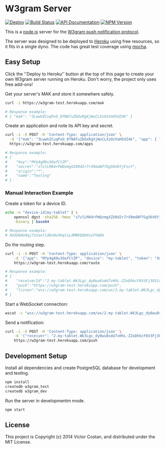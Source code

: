 # W3gram Server

[![Deploy](https://www.herokucdn.com/deploy/button.png)](https://heroku.com/deploy)
[![Build Status](https://travis-ci.org/pwnall/w3gram-server.svg)](https://travis-ci.org/pwnall/w3gram-server)
[![API Documentation](http://img.shields.io/badge/API-Documentation-ff69b4.svg)](http://coffeedoc.info/github/pwnall/w3gram-server)
[![NPM Version](http://img.shields.io/npm/v/w3gram-server.svg)](https://www.npmjs.org/package/w3gram-server)

This is a [node.js](http://nodejs.org/) server for the
[W3gram push notification protocol](Protocol.md).

The server was designed to be deployed to [Heroku](https://www.heroku.com/)
using free resources, so it fits in a single dyno. The code has great test
coverage using [mocha](http://visionmedia.github.io/mocha/).


## Easy Setup

Click the ''Deploy to Heroku'' button at the top of this page to create your own
W3gram server running on Heroku. Don't worry, the project only uses free
add-ons!

Get your server's MAK and store it somewhere safely.

```bash
curl -i https://w3gram-test.herokuapp.com/mak

# Response example:
# { "mak": "3LwwhZCuqPxO_0fNATuZbOxRgXjWuCLXzOzVaH5dZ4k" }
```

Create an application and note its API key and secret.

```bash
curl -i -X POST -H 'Content-Type: application/json' \
  -d '{"mak": "3LwwhZCuqPxO_0fNATuZbOxRgXjWuCLXzOzVaH5dZ4k", "app": { "name": "Testing", "origin": "*"}}' \
  https://w3gram-test.herokuapp.com/apps

# Response example:
# {
#    "key":"MYp4g89u3OafCtZP",
#    "secret":"z7zlLM44rFWQzmgXZX0d2r7rX9mdAP7Gg56V6YjFscY",
#    "origin":"*",
#    "name":"Testing"
# }
```

### Manual Interaction Example

Create a token for a device ID.

```bash
echo -n "device-id|my-tablet" | \
    openssl dgst -sha256 -hmac "z7zlLM44rFWQzmgXZX0d2r7rX9mdAP7Gg56V6YjFscY" \
    -binary | base64

# Response example:
# Xm3U6AU4qj7z5axtldHsNvhHqlsLdMRKQQbXoiFhmDU
```

Do the routing step.

```bash
curl -i -X POST -H 'Content-Type: application/json' \
    -d '{"app": "MYp4g89u3OafCtZP", "device": "my-tablet", "token": "Xm3U6AU4qj7z5axtldHsNvhHqlsLdMRKQQbXoiFhmDU"}' \
    https://w3gram-test.herokuapp.com/route

# Response example:
# {
#    "receiverId":"2.my-tablet.Wk3Lgc_dy0wu8smU7vHhL-Z2oDhkcF6V3Fj3O1ta2a4",
#    "push":"https://w3gram-test.herokuapp.com/push",
#    "listen":"wss://w3gram-test.herokuapp.com/ws/2.my-tablet.Wk3Lgc_dy0wu8smU7vHhL-Z2oDhkcF6V3Fj3O1ta2a4"
# }
```

Start a WebSocket connection:

```bash
wscat -c "wss://w3gram-test.herokuapp.com/ws/2.my-tablet.Wk3Lgc_dy0wu8smU7vHhL-Z2oDhkcF6V3Fj3O1ta2a4"
```

Send a notification:

```bash
curl -i -X POST -H 'Content-Type: application/json' \
    -d '{"receiver": "2.my-tablet.Wk3Lgc_dy0wu8smU7vHhL-Z2oDhkcF6V3Fj3O1ta2a4", "message": { "data": "Hello push world" } }' \
    https://w3gram-test.herokuapp.com/push
```


## Development Setup

Install all dependencies and create PostgreSQL database for development and
testing.

```bash
npm install
createdb w3gram_test
createdb w3gram_dev
```

Run the server in developmentm mode.

```bash
npm start
```


## License

This project is Copyright (c) 2014 Victor Costan, and distributed under the MIT
License.
